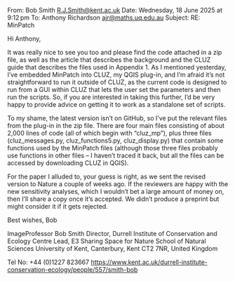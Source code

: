 
<!-- README.md is generated from README.Rmd. Please edit that file -->

From: Bob Smith <R.J.Smith@kent.ac.uk> Date: Wednesday, 18 June 2025 at
9:12 pm To: Anthony Richardson <ajr@maths.uq.edu.au> Subject: RE:
MinPatch

Hi Anthony,

It was really nice to see you too and please find the code attached in a
zip file, as well as the article that describes the background and the
CLUZ guide that describes the files used in Appendix 1. As I mentioned
yesterday, I’ve embedded MinPatch into CLUZ, my QGIS plug-in, and I’m
afraid it’s not straightforward to run it outside of CLUZ, as the
current code is designed to run from a GUI within CLUZ that lets the
user set the parameters and then run the scripts. So, if you are
interested in taking this further, I’d be very happy to provide advice
on getting it to work as a standalone set of scripts.

To my shame, the latest version isn’t on GitHub, so I’ve put the
relevant files from the plug-in in the zip file. There are four main
files consisting of about 2,000 lines of code (all of which begin with
“cluz_mp”), plus three files (cluz_messages.py, cluz_functions5.py,
cluz_display.py) that contain some functions used by the MinPatch files
(although those three files probably use functions in other files – I
haven’t traced it back, but all the files can be accessed by downloading
CLUZ in QGIS).

For the paper I alluded to, your guess is right, as we sent the revised
version to Nature a couple of weeks ago. If the reviewers are happy with
the new sensitivity analyses, which I wouldn’t bet a large amount of
money on, then I’ll share a copy once it’s accepted. We didn’t produce a
preprint but might consider it if it gets rejected.

Best wishes, Bob

ImageProfessor Bob Smith Director, Durrell Institute of Conservation and
Ecology Centre Lead, E3 Sharing Space for Nature School of Natural
Sciences University of Kent, Canterbury, Kent CT2 7NR, United Kingdom

Tel No: +44 (0)1227 823667
<https://www.kent.ac.uk/durrell-institute-conservation-ecology/people/557/smith-bob>
